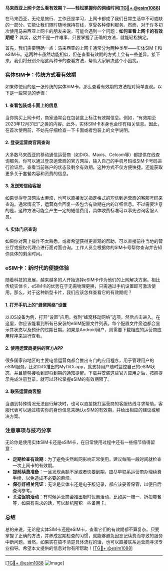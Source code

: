 **马来西亚上网卡怎么看有效期？——轻松掌握你的网络时间[[TG💪+ @esim1088](https://t.me/s/esim1088)]**

在马来西亚，无论是旅行、工作还是学习，上网卡都成了我们日常生活中不可或缺的一部分。它能让我们随时随地保持在线，享受各种便利服务。然而，对于许多初次使用马来西亚上网卡的朋友来说，可能会遇到一个问题：**如何查看上网卡的有效期呢？** 其实，这并不是一件难事，只要掌握了正确的方法，就能轻松搞定。

首先，我们需要明确一点：马来西亚的上网卡通常分为两种类型——实体SIM卡和eSIM卡。这两种卡虽然功能相似，但在查看有效期的方式上会有一些差异。接下来，我们将分别介绍这两种卡的查看方法，帮助大家解决这个小困扰。

### **实体SIM卡：传统方式看有效期**

如果你使用的是一张传统的实体SIM卡，那么查看有效期的方法相对简单直观。以下是一些常见的步骤：

#### **1. 查看包装或卡面上的信息**
当你购买上网卡时，商家通常会在包装盒上标注有效期信息。例如，“有效期至2023年12月31日”之类的内容。此外，实体SIM卡本身也会印有相关信息。因此，在首次使用前，不妨先仔细检查一下卡面或者包装上的文字说明。

#### **2. 登录运营商官网查询**
大多数马来西亚的移动通信运营商（如DiGi、Maxis、Celcom等）都提供在线查询服务。你可以通过登录运营商的官方网站，输入自己的手机号码或SIM卡号码进行验证后，查看当前账户的状态及剩余有效期。这种方式不仅方便快捷，还能获取更多关于套餐内容和资费的信息。

#### **3. 发送短信给客服**
如果觉得登录网站太麻烦，也可以直接发送指定格式的短信到运营商的客服号码来查询。通常情况下，运营商会回复一条包含有效期在内的详细信息。不过需要注意的是，这种方法可能会产生一定的短信费用，具体收费标准可以事先咨询客服人员。

#### **4. 实体门店查询**
如果你对网上操作不太熟悉，或者希望获得更直观的帮助，可以直接前往当地的营业厅或授权代理点进行面对面咨询。工作人员会根据你的SIM卡号帮你查询并告知你具体的剩余时间。

### **eSIM卡：新时代的便捷体验**

随着科技的发展，越来越多的人开始选择eSIM卡作为他们的上网解决方案。相比传统实体卡，eSIM卡的优势在于无需物理更换，只需通过手机设置即可激活使用。那么，对于这种新型卡片，我们应该怎样查看它的有效期呢？

#### **1. 打开手机上的“蜂窝网络”设置**
以iOS设备为例，打开“设置”应用，找到“蜂窝移动网络”选项，然后点击进入。在这里，你应该能看到所有已安装的eSIM配置文件列表。每个配置文件旁边都会显示其状态以及预计的过期日期。如果是Android用户，则需要下载相应的运营商应用程序来进行查看。

#### **2. 使用运营商提供的官方APP**
很多国家和地区的主要电信运营商都会推出专门的应用程序，用于管理用户的eSIM服务。比如DiGi推出的MyDiGi app，就支持用户随时监控自己的eSIM状态，并且能够接收到即将到期的通知提醒。下载并安装这些官方应用之后，按照提示完成注册登录，就可以轻松掌握eSIM的有效期限了。

#### **3. 联系运营商客服**
当遇到特殊情况无法自行解决时，也可以直接拨打运营商的客服热线寻求帮助。客服代表可以通过核实你的身份信息来确认eSIM的有效期，并给出相应的建议或解决方案。

### **注意事项与技巧分享**

无论你是使用实体SIM卡还是eSIM卡，在日常使用过程中还有一些细节值得留意：

- **定期检查有效期**：为了避免突然断网影响正常使用，建议每隔一段时间就检查一次上网卡的有效期。
- **提前续费准备**：一旦发现余额不足或者快要到期，应尽早联系运营商办理续费手续，以免造成不必要的麻烦。
- **保存好相关凭证**：无论是实体卡还是电子版记录，都应该妥善保管，以便日后查询参考。
- **关注促销活动**：有时候运营商会推出限时优惠活动，比如买一赠一、折扣套餐等，如果有需求的话，可以趁机囤积一些备用卡。

### **总结**

总的来说，无论是实体SIM卡还是eSIM卡，查看它们的有效期都不算复杂。只要掌握了正确的方法，并养成定期检查的习惯，就能够避免因忘记续费而导致的服务中断问题。当然，如果实在搞不清楚具体流程的话，也可以直接联系运营商寻求专业指导。希望本文提供的信息对你有所帮助！[[TG💪+ @esim1088](https://t.me/s/esim1088)]

---

[[TG💪+ @esim1088](https://t.me/s/esim1088) ![Image](https://i.postimg.cc/4NQfJmqS/Snipaste-2025-05-13-00-14-12.png)]